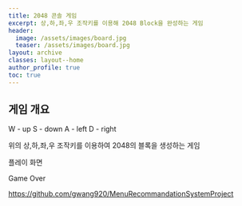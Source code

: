 ```yaml
---
title: 2048 콘솔 게임
excerpt: 상,하,좌,우 조작키를 이용해 2048 Block을 완성하는 게임
header:
  image: /assets/images/board.jpg
  teaser: /assets/images/board.jpg
layout: archive
classes: layout--home
author_profile: true
toc: true
---
```




## 게임 개요

W - up
S - down
A - left
D - right

위의 상,하,좌,우 조작키를 이용하여 2048의 블록을 생성하는 게임

플레이 화면


Game Over

 

https://github.com/gwang920/MenuRecommandationSystemProject